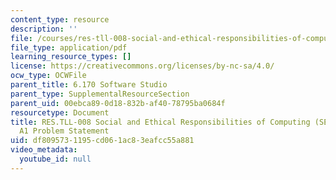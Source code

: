 ```yaml
---
content_type: resource
description: ''
file: /courses/res-tll-008-social-and-ethical-responsibilities-of-computing-serc-fall-2021/df8095731195cd061ac83eafcc55a881_MITRESTLL-008F21-6170hw1.pdf
file_type: application/pdf
learning_resource_types: []
license: https://creativecommons.org/licenses/by-nc-sa/4.0/
ocw_type: OCWFile
parent_title: 6.170 Software Studio
parent_type: SupplementalResourceSection
parent_uid: 00ebca89-0d18-832b-af40-78795ba0684f
resourcetype: Document
title: RES.TLL-008 Social and Ethical Responsibilities of Computing (SERC), 6.170
  A1 Problem Statement
uid: df809573-1195-cd06-1ac8-3eafcc55a881
video_metadata:
  youtube_id: null
---
```

